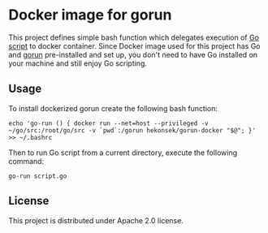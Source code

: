 # Docker image for gorun

This project defines simple bash function which delegates execution of [Go script](https://github.com/erning/gorun) to 
docker container. Since Docker image used for this project has Go and [gorun](https://github.com/erning/gorun) pre-installed 
and set up, you don't need to have Go installed on your machine and still enjoy Go scripting.

## Usage

To install dockerized gorun create the following bash function:

    echo 'go-run () { docker run --net=host --privileged -v ~/go/src:/root/go/src -v `pwd`:/gorun hekonsek/gorun-docker "$@"; }' >> ~/.bashrc

Then to run Go script from a current directory, execute the following command:

    go-run script.go
    
## License

This project is distributed under Apache 2.0 license.